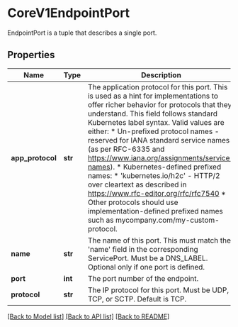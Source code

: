 # CoreV1EndpointPort

EndpointPort is a tuple that describes a single port.
## Properties
Name | Type | Description | Notes
------------ | ------------- | ------------- | -------------
**app_protocol** | **str** | The application protocol for this port. This is used as a hint for implementations to offer richer behavior for protocols that they understand. This field follows standard Kubernetes label syntax. Valid values are either:  * Un-prefixed protocol names - reserved for IANA standard service names (as per RFC-6335 and https://www.iana.org/assignments/service-names).  * Kubernetes-defined prefixed names:   * &#39;kubernetes.io/h2c&#39; - HTTP/2 over cleartext as described in https://www.rfc-editor.org/rfc/rfc7540  * Other protocols should use implementation-defined prefixed names such as mycompany.com/my-custom-protocol. | [optional] 
**name** | **str** | The name of this port.  This must match the &#39;name&#39; field in the corresponding ServicePort. Must be a DNS_LABEL. Optional only if one port is defined. | [optional] 
**port** | **int** | The port number of the endpoint. | 
**protocol** | **str** | The IP protocol for this port. Must be UDP, TCP, or SCTP. Default is TCP. | [optional] 

[[Back to Model list]](../README.md#documentation-for-models) [[Back to API list]](../README.md#documentation-for-api-endpoints) [[Back to README]](../README.md)


